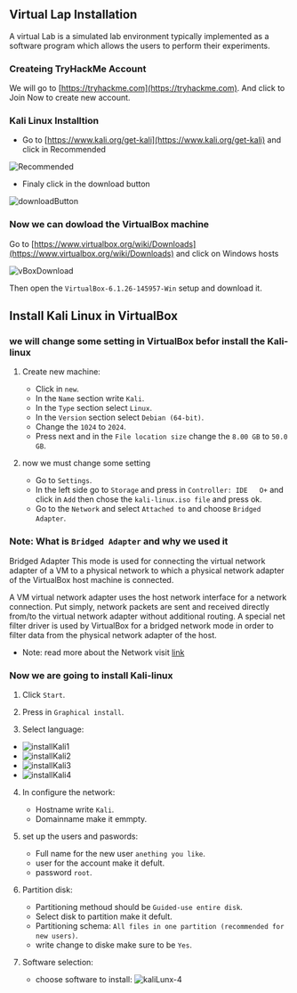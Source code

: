 ## Virtual Lap Installation

A virtual Lab is a simulated lab environment typically implemented as a software program which allows the users to perform their experiments.

### Createing TryHackMe Account

We will go to [https://tryhackme.com](https://tryhackme.com). And click to Join Now to create new account.

### Kali Linux Installtion
- Go to [https://www.kali.org/get-kali](https://www.kali.org/get-kali) and click in Recommended

![Recommended](./img/kaliLunx-2.png)

- Finaly click in the download button

![downloadButton](./img/kaliLunx-3.png)

### Now we can dowload the VirtualBox machine

Go to [https://www.virtualbox.org/wiki/Downloads](https://www.virtualbox.org/wiki/Downloads) and click on Windows hosts

![vBoxDownload](./img/VMBox-download.png)

Then open the  `VirtualBox-6.1.26-145957-Win` setup and download it.

## Install Kali Linux in VirtualBox

### we will change some setting in VirtualBox befor install the Kali-linux

1. Create new machine:

    - Click in `new`.
    - In the `Name` section write `Kali`.
    - In the `Type` section select `Linux`.
    - In the `Version` section select `Debian (64-bit)`.
    - Change the `1024` to `2024`.
    - Press next and in the `File location size` change the `8.00 GB` to `50.0 GB`.

2. now we must change some setting

    - Go to `Settings`.
    - In the left side go to `Storage` and press in `Controller: IDE   O+` and click in `Add` then chose the `kali-linux.iso file`  and press ok.
    - Go to the `Network` and select `Attached to` and choose `Bridged Adapter`.

### Note: What is `Bridged Adapter` and why we used it 

Bridged Adapter This mode is used for connecting the virtual network adapter of a VM to a physical network to which a physical network adapter of the VirtualBox host machine is connected.

A VM virtual network adapter uses the host network interface for a network connection. Put simply, network packets are sent and received directly from/to the virtual network adapter without additional routing. A special net filter driver is used by VirtualBox for a bridged network mode in order to filter data from the physical network adapter of the host.

* Note: read more about the Network visit [link](https://www.nakivo.com/blog/virtualbox-network-setting-guide)

### Now we are going to install Kali-linux
1.  Click `Start`.
2. Press in `Graphical install`.

3. Select language:

- ![installKali1](./img/install-kali-1.png)
- ![installKali2](./img/install-kali-2.png)
- ![installKali3](./img/install-kali-3.png)
- ![installKali4](./img/install-kali-4.png)

4. In configure the network:
    - Hostname write `Kali`.
    - Domainname make it emmpty.

5. set up the users and paswords:
    - Full name for the new user `anething you like`.
    - user for the account make it defult.
    - password `root`.

6. Partition disk:
    - Partitioning methoud should be `Guided-use entire disk`.
    - Select disk to partition make it defult.
    - Partitioning schema: `All files in one partition (recommended for new users)`.
    - write change to diske make sure to be  `Yes`.

7. Software selection:
    - choose software to install:
![kaliLunx-4](./img/kaliLunx-4.png)
